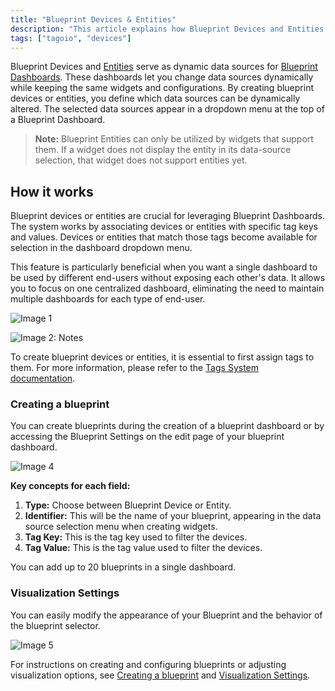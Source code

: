```yaml
---
title: "Blueprint Devices & Entities"
description: "This article explains how Blueprint Devices and Entities function as dynamic data sources for Blueprint Dashboards, how they appear for selection, and important usage notes for widgets that support entities."
tags: ["tagoio", "devices"]
---
```

Blueprint Devices and [Entities](../entities/entities) serve as dynamic data sources for [Blueprint Dashboards](../dashboards/blueprint-dashboard). These dashboards let you change data sources dynamically while keeping the same widgets and configurations. By creating blueprint devices or entities, you define which data sources can be dynamically altered. The selected data sources appear in a dropdown menu at the top of a Blueprint Dashboard.

<!-- Image placeholder removed for build -->

> **Note:** Blueprint Entities can only be utilized by widgets that support them. If a widget does not display the entity in its data-source selection, that widget does not support entities yet.

## How it works
Blueprint devices or entities are crucial for leveraging Blueprint Dashboards. The system works by associating devices or entities with specific tag keys and values. Devices or entities that match those tags become available for selection in the dashboard dropdown menu.

This feature is particularly beneficial when you want a single dashboard to be used by different end-users without exposing each other's data. It allows you to focus on one centralized dashboard, eliminating the need to maintain multiple dashboards for each type of end-user.

![Image 1](https://help.tago.io/galleryDocuments/edbsn58340f57417fb7530c1de7d6cc62da23cfbb2e43429345533f4373e15ed94b5fd7164ec590b4cd87433aeaaa69014557?inline=true)

![Image 2: Notes](https://static.zohocdn.com/zoho-desk-editor/static/images/file.png/)

To create blueprint devices or entities, it is essential to first assign tags to them. For more information, please refer to the [Tags System documentation](https://help.tago.io/portal/en/kb/articles/tags).

### Creating a blueprint
You can create blueprints during the creation of a blueprint dashboard or by accessing the Blueprint Settings on the edit page of your blueprint dashboard.

![Image 4](https://help.tago.io/galleryDocuments/edbsna84ffdc23901a81d75b1a8f47627381006374939bb29b6c4459912f570fbdf10f98784a582368441913bc114fd22b034?inline=true)

**Key concepts for each field:**

1. **Type:** Choose between Blueprint Device or Entity.
2. **Identifier:** This will be the name of your blueprint, appearing in the data source selection menu when creating widgets.
3. **Tag Key:** This is the tag key used to filter the devices.
4. **Tag Value:** This is the tag value used to filter the devices.

You can add up to 20 blueprints in a single dashboard.

### Visualization Settings
You can easily modify the appearance of your Blueprint and the behavior of the blueprint selector.

![Image 5](https://help.tago.io/galleryDocuments/edbsn58340f57417fb7530c1de7d6cc62da238e60de3a766718de8c8e9da1ea8b0e84b64b558a94320bb484a2fc5cc013f010?inline=true)

For instructions on creating and configuring blueprints or adjusting visualization options, see [Creating a blueprint](../dashboards/blueprint-dashboard) and [Visualization Settings](../widgets/widgets-overview).